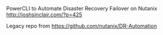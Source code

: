 PowerCLI to Automate Disaster Recovery Failover on Nutanix http://joshsinclair.com/?p=425

Legacy repo from https://github.com/nutanix/DR-Automation